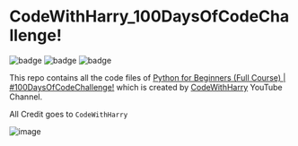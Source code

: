# CodeWithHarry_100DaysOfCodeChallenge!

![badge](https://img.shields.io/badge/%20Python%20for%20Beginners%20(Full%20Course)-%23100DaysOfCodeChallenge!%20-brightgreen)
![badge](https://img.shields.io/badge/Mentor-CodeWithHarry-blueviolet)
![badge](https://img.shields.io/badge/Platform-YouTube-red)

This repo contains all the code files of [Python for Beginners (Full Course) | #100DaysOfCodeChallenge!](https://www.youtube.com/playlist?list=PLu0W_9lII9agwh1XjRt242xIpHhPT2llg) which is created by [CodeWithHarry](https://www.youtube.com/@CodeWithHarry "CodeWithHarry") YouTube Channel.


All Credit goes to `CodeWithHarry`


![image](https://user-images.githubusercontent.com/88075256/207618382-a3e8a351-16ab-4b29-826b-830de8dd8fa6.png)
